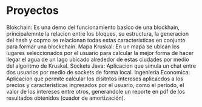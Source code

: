 # Proyectos
Blokchain: Es una demo del funcionamiento basico de una blockhain, principalemnte la relacion entre los bloques, su estructura, la generacion del hash y copmo se relacionan todas estas caracteristicas en conjunto para formar una blockchain.
Mapa Kruskal: En un mapa se ubican los lugares seleccionados por el usuario para calcular la mejor forma de hacer llegar el agua de un lago ubicado alrededor de estas ciudades por medio del algoritmo de Kruskal.
Sockets Java: Aplicacion que simula un chat entre dos usuarios por medio de sockets de forma local.
Ingenieria Economica: Aplicacion que permite calcular los disitntos intereses aplicacdos a los precios y caracteristicas ingresados por el usuario, como el periodo, el valor de los intereses entre otros, generandole un reporte en pdf de los resultados obtenidos (cuador de amortización).
